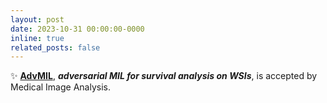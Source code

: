 ```yaml
---
layout: post
date: 2023-10-31 00:00:00-0000
inline: true
related_posts: false
---
```


:sparkles: [**AdvMIL**](https://www.sciencedirect.com/science/article/pii/S1361841523002803), ***adversarial MIL for survival analysis on WSIs***, is accepted by Medical Image Analysis.
